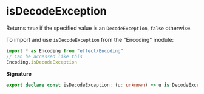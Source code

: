 # isDecodeException

Returns `true` if the specified value is an `DecodeException`, `false` otherwise.

To import and use `isDecodeException` from the "Encoding" module:

```ts
import * as Encoding from "effect/Encoding"
// Can be accessed like this
Encoding.isDecodeException
```

**Signature**

```ts
export declare const isDecodeException: (u: unknown) => u is DecodeException
```
